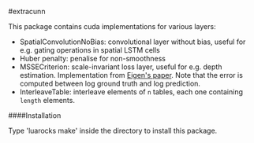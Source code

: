 #extracunn

This package contains cuda implementations for various layers:
* SpatialConvolutionNoBias: convolutional layer without bias, useful for e.g. gating operations in spatial LSTM cells
* Huber penalty: penalise for non-smoothness
* MSSECriterion: scale-invariant loss layer, useful for e.g. depth estimation. Implementation from [Eigen's paper](http://arxiv.org/pdf/1411.4734v4.pdf). Note that the error is computed between log ground truth and log prediction.
* InterleaveTable: interleave elements of `n` tables, each one containing `length` elements.

####Installation

Type 'luarocks make' inside the directory to install this package.
